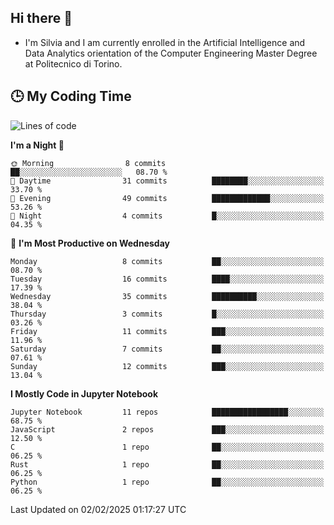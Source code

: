 ## Hi there 👋

- I'm Silvia and I am currently enrolled in the Artificial Intelligence and Data Analytics orientation of the Computer Engineering Master Degree at Politecnico di Torino.


<!-- <p align="center">
   <img style="height:170px;display:inline-block"  src="http://github-profile-summary-cards.vercel.app/api/cards/profile-details?username=silviapolizzi&theme=github_dark" />
   <img style="height:170px;display:inline-block"  src="http://github-profile-summary-cards.vercel.app/api/cards/most-commit-language?username=silviapolizzi&theme=github_dark&exclude=" /> 
</p> -->


## :clock3: My Coding Time 

<!--START_SECTION:waka-->
![Lines of code](https://img.shields.io/badge/From%20Hello%20World%20I%27ve%20Written-103.5%20thousand%20lines%20of%20code-blue)

**I'm a Night 🦉** 

```text
🌞 Morning                8 commits           ██░░░░░░░░░░░░░░░░░░░░░░░   08.70 % 
🌆 Daytime                31 commits          ████████░░░░░░░░░░░░░░░░░   33.70 % 
🌃 Evening                49 commits          █████████████░░░░░░░░░░░░   53.26 % 
🌙 Night                  4 commits           █░░░░░░░░░░░░░░░░░░░░░░░░   04.35 % 
```
📅 **I'm Most Productive on Wednesday** 

```text
Monday                   8 commits           ██░░░░░░░░░░░░░░░░░░░░░░░   08.70 % 
Tuesday                  16 commits          ████░░░░░░░░░░░░░░░░░░░░░   17.39 % 
Wednesday                35 commits          ██████████░░░░░░░░░░░░░░░   38.04 % 
Thursday                 3 commits           █░░░░░░░░░░░░░░░░░░░░░░░░   03.26 % 
Friday                   11 commits          ███░░░░░░░░░░░░░░░░░░░░░░   11.96 % 
Saturday                 7 commits           ██░░░░░░░░░░░░░░░░░░░░░░░   07.61 % 
Sunday                   12 commits          ███░░░░░░░░░░░░░░░░░░░░░░   13.04 % 
```


**I Mostly Code in Jupyter Notebook** 

```text
Jupyter Notebook         11 repos            █████████████████░░░░░░░░   68.75 % 
JavaScript               2 repos             ███░░░░░░░░░░░░░░░░░░░░░░   12.50 % 
C                        1 repo              ██░░░░░░░░░░░░░░░░░░░░░░░   06.25 % 
Rust                     1 repo              ██░░░░░░░░░░░░░░░░░░░░░░░   06.25 % 
Python                   1 repo              ██░░░░░░░░░░░░░░░░░░░░░░░   06.25 % 
```




 Last Updated on 02/02/2025 01:17:27 UTC
<!--END_SECTION:waka-->
